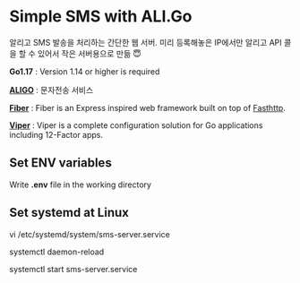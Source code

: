 # Simple SMS with ALI.Go
알리고 SMS 발송을 처리하는 간단한 웹 서버. 미리 등록해놓은 IP에서만 알리고 API 콜을 할 수 있어서 작은 서버용으로 만듦 	:innocent:

**Go1.17** : Version 1.14 or higher is required

[**ALIGO**](https://smartsms.aligo.in/admin/api/info.html) : 문자전송 서비스

[**Fiber**](https://github.com/gofiber/fiber) : Fiber is an Express inspired web framework built on top of [Fasthttp](https://github.com/valyala/fasthttp).

[**Viper**](https://github.com/spf13/viper) : Viper is a complete configuration solution for Go applications including 12-Factor apps.

## Set ENV variables
Write **.env** file in the working directory


## Set systemd at Linux
vi /etc/systemd/system/sms-server.service

systemctl daemon-reload

systemctl start sms-server.service
